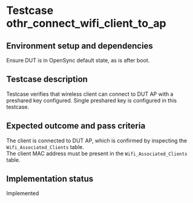 # Testcase othr_connect_wifi_client_to_ap

## Environment setup and dependencies

Ensure DUT is in OpenSync default state, as is after boot.

## Testcase description

Testcase verifies that wireless client can connect to DUT AP with a preshared
key configured. Single preshared key is configured in this testcase.

## Expected outcome and pass criteria

The client is connected to DUT AP, which is confirmed by inspecting the
`Wifi_Associated_Clients` table.\
The client MAC address must be present in the `Wifi_Associated_Clients` table.

## Implementation status

Implemented

